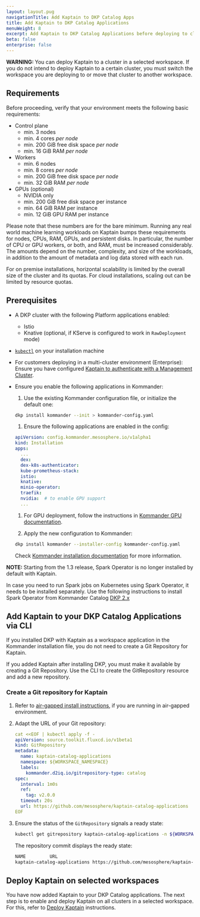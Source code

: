 ```yaml
---
layout: layout.pug
navigationTitle: Add Kaptain to DKP Catalog Apps
title: Add Kaptain to DKP Catalog Applications
menuWeight: 8
excerpt: Add Kaptain to DKP Catalog Applications before deploying to clusters.
beta: false
enterprise: false
---
```


<p class="message--warning"><strong>WARNING: </strong>
You can deploy Kaptain to a cluster in a selected workspace. If you do not intend to deploy Kaptain to a certain cluster, you must switch the workspace you are deploying to or move that cluster to another workspace.
</p>

## Requirements

Before proceeding, verify that your environment meets the following basic requirements:

- Control plane
  - min. 3 nodes
  - min. 4 cores _per node_
  - min. 200 GiB free disk space _per node_
  - min. 16 GiB RAM _per node_
- Workers
  - min. 6 nodes
  - min. 8 cores _per node_
  - min. 200 GiB free disk space _per node_
  - min. 32 GiB RAM _per node_
- GPUs (optional)
  - NVIDIA only
  - min. 200 GiB free disk space per instance
  - min. 64 GiB RAM per instance
  - min. 12 GiB GPU RAM per instance

Please note that these numbers are for the bare minimum.
Running any real world machine learning workloads on Kaptain bumps these requirements for nodes, CPUs, RAM, GPUs, and persistent disks.
In particular, the number of CPU or GPU workers, or both, and RAM, must be increased considerably.
The amounts depend on the number, complexity, and size of the workloads, in addition to the amount of metadata and log data stored with each run.

For on premise installations, horizontal scalability is limited by the overall size of the cluster and its quotas.
For cloud installations, scaling out can be limited by resource quotas.

## Prerequisites

- A DKP cluster with the following Platform applications enabled:

  - Istio
  - Knative (optional, if KServe is configured to work in `RawDeployment` mode)

- [`kubectl`][kubectl] on your installation machine

- For customers deploying in a multi-cluster environment (Enterprise): Ensure you have configured [Kaptain to authenticate with a Management Cluster][dex].

- Ensure you enable the following applications in Kommander:

  1. Use the existing Kommander configuration file, or initialize the default one:

  ```bash
  dkp install kommander --init > kommander-config.yaml
  ```

  1. Ensure the following applications are enabled in the config:

  ```yaml
  apiVersion: config.kommander.mesosphere.io/v1alpha1
  kind: Installation
  apps:
    ...
    dex:
    dex-k8s-authenticator:
    kube-prometheus-stack:
    istio:
    knative:
    minio-operator:
    traefik:
    nvidia:  # to enable GPU support
    ...
  ```

  1. For GPU deployment, follow the instructions in [Kommander GPU documentation][kommander-gpu].

  1. Apply the new configuration to Kommander:

  ```bash
  dkp install kommander --installer-config kommander-config.yaml
  ```

  Check [Kommander installation documentation][kommander-install] for more information.

<p class="message--note"><strong>NOTE: </strong>Starting from the 1.3 release, Spark Operator is no longer installed by default with Kaptain.</p>

In case you need to run Spark jobs on Kubernetes using Spark Operator, it needs to be installed separately.
Use the following instructions to install Spark Operator from Kommander Catalog [DKP 2.x][install-spark-dkp2]

## Add Kaptain to your DKP Catalog Applications via CLI 

If you installed DKP with Kaptain as a workspace application in the Kommander installation file, you do not need to create a Git Repository for Kaptain. 

If you added Kaptain after installing DKP, you must make it available by creating a Git Repository. Use the CLI to create the GitRepository resource and add a new repository. 

### Create a Git repository for Kaptain

1.  Refer to [air-gapped install instructions][airgapped_install], if you are running in air-gapped environment.

1.  Adapt the URL of your Git repository:

    ```yaml
    cat <<EOF | kubectl apply -f -
    apiVersion: source.toolkit.fluxcd.io/v1beta1
    kind: GitRepository
    metadata:
      name: kaptain-catalog-applications
      namespace: ${WORKSPACE_NAMESPACE}
      labels: 
        kommander.d2iq.io/gitrepository-type: catalog
    spec:
      interval: 1m0s
      ref: 
        tag: v2.0.0
      timeout: 20s
      url: https://github.com/mesosphere/kaptain-catalog-applications
    EOF
    ```

1.  Ensure the status of the `GitRepository` signals a ready state:

    ```bash
    kubectl get gitrepository kaptain-catalog-applications -n ${WORKSPACE_NAMESPACE}
    ```

    The repository commit displays the ready state:

    ```sh
    NAME         URL                                                        READY   STATUS                                                              AGE
    kaptain-catalog-applications https://github.com/mesosphere/kaptain-catalog-applications                True    Fetched revision: master/6c54bd1722604bd03d25dcac7a31c44ff4e03c6a   11m
    ```

## Deploy Kaptain on selected workspaces

You have now added Kaptain to your DKP Catalog applications. The next step is to enable and deploy Kaptain on all clusters in a selected workspace. For this, refer to [Deploy Kaptain][deploy] instructions. 

[download]: ../../download/
[install-spark-dkp2]: /dkp/kommander/latest/workspaces/applications/catalog-applications/dkp-applications/spark-operator/
[kommander-install]: /dkp/kommander/latest/install/
[kommander-gpu]: /dkp/kommander/latest/gpu/
[kudo_cli]: https://kudo.dev/#get-kudo
[kubectl]: https://kubernetes.io/docs/tasks/tools/#kubectl
[dex]: ../../configuration/external-dex/
[airgapped_install]: ../air-gapped-dkp/
[deploy]: ../deploy-kaptain/
